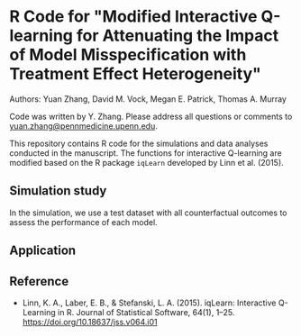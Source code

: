 # R Code for "Modified Interactive Q-learning for Attenuating the Impact of Model Misspecification with Treatment Effect Heterogeneity"
Authors: Yuan Zhang, David M. Vock, Megan E. Patrick, Thomas A. Murray

Code was written by Y. Zhang. Please address all questions or comments to yuan.zhang@pennmedicine.upenn.edu.

This repository contains R code for the simulations and data analyses conducted in the manuscript. The functions for interactive Q-learning are modified based on the R package `iqLearn` developed by Linn et al. (2015).

## Simulation study

In the simulation, we use a test dataset with all counterfactual outcomes to assess the performance of each model.

## Application

## Reference
* Linn, K. A., Laber, E. B., & Stefanski, L. A. (2015). iqLearn: Interactive Q-Learning in R. Journal of Statistical Software, 64(1), 1–25. https://doi.org/10.18637/jss.v064.i01
